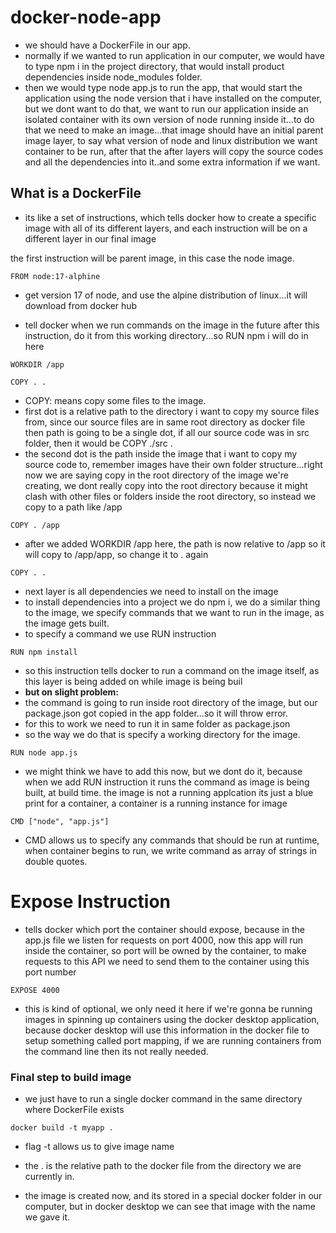 # docker-node-app

- we should have a DockerFile in our app.
- normally if we wanted to run application in our computer, we would have to type npm i in the project directory, that would install product dependencies inside node_modules folder.
- then we would type node app.js to run the app, that would start the application using the node version that i have installed on the computer, but we dont want to do that, we want to run our application inside an isolated container with its own version of node running inside it...to do that we need to make an image...that image should have an initial parent image layer, to say what version of node and linux distribution we want container to be run, after that the after layers will copy the source codes and all the dependencies into it..and some extra information if we want.

 ## What is a DockerFile
 - its like a set of instructions, which tells docker how to create a specific image with all of its different layers, and each instruction will be on a different layer in our final image

the first instruction will be parent image, in this case the node image.
```
FROM node:17-alphine
```
- get version 17 of node, and use the alpine distribution of linux...it will download from docker hub

- tell docker when we run commands on the image in the future after this instruction, do it from this working directory...so RUN npm i will do in here
```
WORKDIR /app
```

```
COPY . .
```
- COPY: means copy some files to the image.
- first dot is a relative path to the directory i want to copy my source files from, since our source files are in same root directory as docker file then path is going to be a single dot, if all our source code was in src folder, then it would be COPY ./src .
- the second dot is the path inside the image that i want to copy my source code to, remember images have their own folder structure...right now we are saying copy in the root directory of the image we're creating, we dont really copy into the root directory because it might clash with other files or folders inside the root directory, so instead we copy to a path like /app
```
COPY . /app
```
- after we added WORKDIR /app here, the path is now relative to /app so it will copy to /app/app, so change it to . again
```
COPY . .
```

- next layer is all dependencies we need to install on the image
- to install dependencies into a project we do npm i, we do a similar thing to the image, we specify commands that we want to run in the image, as the image gets built.
- to specify a command we use RUN instruction
```
RUN npm install
```
- so this instruction tells docker to run a command on the image itself, as this layer is being added on while image is being buil
- **but on slight problem:**
- the command is going to run inside root directory of the image, but our package.json got copied in the app folder...so it will throw error.
- for this to work we need to run it in same folder as package.json
- so the way we do that is specify a working directory for the image.


```
RUN node app.js
```

- we might think we have to add this now, but we dont do it, because when we add RUN instruction it runs the command as image is being built, at build time. the image is not a running applcation its just a blue print for a container, a container is a running instance for image

```
CMD ["node", "app.js"]
```

- CMD allows us to specify any commands that should be run at runtime, when container begins to run, we write command as array of strings in double quotes.

# Expose Instruction
- tells docker which port the container should expose, because in the app.js file we listen for requests on port 4000, now this app will run inside the container, so port will be owned by the container, to make requests to this API we need to send them to the container using this port number
```
EXPOSE 4000
```
- this is kind of optional, we only need it here if we're gonna be running images in spinning up containers using the docker desktop application, because docker desktop will use this information in the docker file to setup something called port mapping, if we are running containers from the command line then its not really needed.


### Final step to build image
- we just have to run a single docker command in the same directory where DockerFile exists
```
docker build -t myapp .
```
- flag -t allows us to give image name
- the . is the relative path to the docker file from the directory we are currently in.

- the image is created now, and its stored in a special docker folder in our computer, but in docker desktop we can see that image with the name we gave it.
